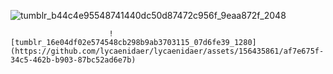 ![tumblr_b44c4e95548741440dc50d87472c956f_9eaa872f_2048](https://github.com/lycaenidaer/lycaenidaer/assets/156435861/52688730-fbc9-4acf-933c-5a2ac44c387a)
                          
                          
                          ![tumblr_16e04df02e574548cb298b9ab3703115_07d6fe39_1280](https://github.com/lycaenidaer/lycaenidaer/assets/156435861/af7e675f-34c5-462b-b903-87bc52ad6e7b)
